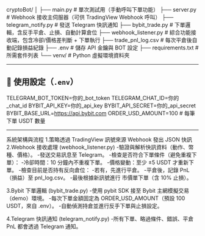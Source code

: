 cryptoBot/
│
├── main.py # 單次測試用（手動呼叫下單功能）
├── server.py # Webhook 接收主伺服器（可供 TradingView Webhook 呼叫）
├── telegram_notify.py # 發送 Telegram 快訊通知
├── bybit_trade.py # 下單邏輯，含反手平倉、止損、自動計算倉位
├── webhook_listener.py # 綜合功能接收端，包含冷卻/價格差判斷 + 下單執行
├── trade_pnl_log.csv # 每次平倉後自動記錄損益紀錄
├── .env # 儲存 API 金鑰與 BOT 設定
├── requirements.txt # 所需套件列表
└── venv/ # Python 虛擬環境資料夾


---

## 🔧 使用設定（`.env`）
TELEGRAM_BOT_TOKEN=你的_bot_token
TELEGRAM_CHAT_ID=你的_chat_id
BYBIT_API_KEY=你的_api_key
BYBIT_API_SECRET=你的_api_secret
BYBIT_BASE_URL=https://api.bybit.com
ORDER_USD_AMOUNT=100    # 每筆下單 USDT 數量

---

系統架構與流程
1.策略透過 TradingView 訊號來源 Webhook 發出 JSON 快訊
2.Webhook 接收處理 (webhook_listener.py)
-驗證與解析快訊資料（動作、幣種、價格）。
-發送交易訊息至 Telegram。
-檢查是否符合下單條件（避免重複下單）：
-冷卻時間：10 分鐘內不重複下單。
-價格變動：至少 ±5 USDT 才重新下單。
-檢查目前是否持有反向倉位：
-若有，先進行平倉。
-平倉後，記錄 PnL（損益）至 pnl_log.csv。
-最後根據新訊號進行 市價單下單（含 10% 止損）。

3.Bybit 下單邏輯 (bybit_trade.py)
-使用 pybit SDK 接至 Bybit 主網模擬交易（demo）環境。
-每次下單金額固定為 ORDER_USD_AMOUNT（預設 100 USDT，來自 .env）。
-自動偵測持倉並進行反手下單與止損設定。

4.Telegram 快訊通知 (telegram_notify.py)
-所有下單、略過條件、錯誤、平倉 PnL 都會透過 Telegram 通知。